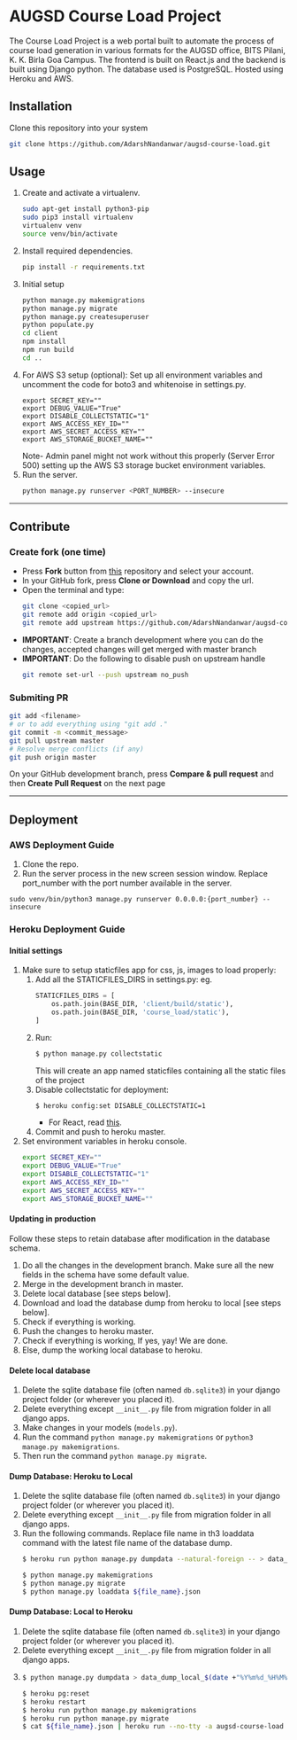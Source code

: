 # AUGSD Course Load Project

The Course Load Project is a web portal built to automate the process of course load generation in various formats for the AUGSD office, BITS Pilani, K. K. Birla Goa Campus.
The frontend is built on React.js and the backend is built using Django python. The database used is PostgreSQL. Hosted using Heroku and AWS.

## Installation
Clone this repository into your system
```bash
git clone https://github.com/AdarshNandanwar/augsd-course-load.git
```
## Usage
1. Create and activate a virtualenv.
    ```bash
    sudo apt-get install python3-pip
    sudo pip3 install virtualenv 
    virtualenv venv 
    source venv/bin/activate
    ```
2. Install required dependencies.
    ```bash
    pip install -r requirements.txt
    ```
3. Initial setup
    ```bash
    python manage.py makemigrations
    python manage.py migrate
    python manage.py createsuperuser
    python populate.py
    cd client
    npm install
    npm run build
    cd ..
    ```
4. For AWS S3 setup (optional): Set up all environment variables and uncomment the code for boto3 and whitenoise in settings.py.
    ```
    export SECRET_KEY=""
    export DEBUG_VALUE="True"
    export DISABLE_COLLECTSTATIC="1"
    export AWS_ACCESS_KEY_ID=""
    export AWS_SECRET_ACCESS_KEY=""
    export AWS_STORAGE_BUCKET_NAME=""
    ```
    Note- Admin panel might not work without this properly (Server Error 500) setting up the AWS S3 storage bucket environment variables.
4. Run the server.
    ```bash
    python manage.py runserver <PORT_NUMBER> --insecure
    ```

---

## Contribute
### Create fork (one time)
- Press **Fork** button from [this](https://github.com/AdarshNandanwar/augsd-course-load) repository and select your account.
- In your GitHub fork, press **Clone or Download** and copy the url.
- Open the terminal and type: 
    ```bash
    git clone <copied_url>
    git remote add origin <copied_url>
    git remote add upstream https://github.com/AdarshNandanwar/augsd-course-load
    ```
- **IMPORTANT**: Create a branch development where you can do the changes, accepted changes will get merged with master branch
- **IMPORTANT**: Do the following to disable push on upstream handle
    ```bash
    git remote set-url --push upstream no_push
    ```

### Submiting PR
```bash
git add <filename>
# or to add everything using "git add ."
git commit -m <commit_message>
git pull upstream master
# Resolve merge conflicts (if any)
git push origin master
```
On your GitHub development branch, press **Compare & pull request** and then **Create Pull Request** on the next page

---
## Deployment
### AWS Deployment Guide
1. Clone the repo.
2. Run the server process in the new screen session window. Replace port_number with the port number available in the server.
  ```
  sudo venv/bin/python3 manage.py runserver 0.0.0.0:{port_number} --insecure
  ```
### Heroku Deployment Guide
#### Initial settings
1. Make sure to setup staticfiles app for css, js, images to load properly:
    1. Add all the STATICFILES_DIRS in settings.py:
        eg.
        ```python
        STATICFILES_DIRS = [
            os.path.join(BASE_DIR, 'client/build/static'),
            os.path.join(BASE_DIR, 'course_load/static'),
        ]
        ```
    2. Run:
        ```bash
        $ python manage.py collectstatic
        ```
        This will create an app named staticfiles containing all the static files of the project
    4. Disable collectstatic for deployment:
        ```bash
        $ heroku config:set DISABLE_COLLECTSTATIC=1
        ```
        - For React, read [this](https://librenepal.com/article/django-and-create-react-app-together-on-heroku/).
    5. Commit and push to heroku master.
2. Set environment variables in heroku console.
    ```bash
    export SECRET_KEY=""
    export DEBUG_VALUE="True"
    export DISABLE_COLLECTSTATIC="1"
    export AWS_ACCESS_KEY_ID=""
    export AWS_SECRET_ACCESS_KEY=""
    export AWS_STORAGE_BUCKET_NAME=""
    ```

#### Updating in production
Follow these steps to retain database after modification in the database schema.
1. Do all the changes in the development branch. Make sure all the new fields in the schema have some default value.
2. Merge in the development branch in master.
3. Delete local database [see steps below].
3. Download and load the database dump from heroku to local [see steps below].
4. Check if everything is working.
5. Push the changes to heroku master.
6. Check if everything is working, If yes, yay! We are done.
7. Else, dump the working local database to heroku.

#### Delete local database
1. Delete the sqlite database file (often named `db.sqlite3`) in your django project folder (or wherever you placed it).
2. Delete everything except `__init__.py` file from migration folder in all django apps.
3. Make changes in your models (`models.py`).
4. Run the command `python manage.py makemigrations` or `python3 manage.py makemigrations`.
5. Then run the command `python manage.py migrate`.

#### Dump Database: Heroku to Local
1. Delete the sqlite database file (often named `db.sqlite3`) in your django project folder (or wherever you placed it).
2. Delete everything except `__init__.py` file from migration folder in all django apps.
3. Run the following commands. Replace file name in th3 loaddata command with the latest file name of the database dump.
    ```bash
    $ heroku run python manage.py dumpdata --natural-foreign -- > data_dump_$(date +"%Y%m%d_%H%M%S").json
    
    $ python manage.py makemigrations
    $ python manage.py migrate
    $ python manage.py loaddata ${file_name}.json
    ```
#### Dump Database: Local to Heroku
1. Delete the sqlite database file (often named `db.sqlite3`) in your django project folder (or wherever you placed it).
2. Delete everything except `__init__.py` file from migration folder in all django apps.
3. 
    ```bash
    $ python manage.py dumpdata > data_dump_local_$(date +"%Y%m%d_%H%M%S").json
    
    $ heroku pg:reset
    $ heroku restart
    $ heroku run python manage.py makemigrations
    $ heroku run python manage.py migrate
    $ cat ${file_name}.json | heroku run --no-tty -a augsd-course-load -- python manage.py loaddata --format=json -
    ```